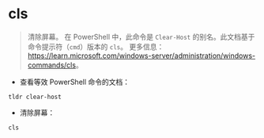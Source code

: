 # cls

> 清除屏幕。
> 在 PowerShell 中，此命令是 `Clear-Host` 的别名。此文档基于命令提示符（`cmd`）版本的 `cls`。
> 更多信息：<https://learn.microsoft.com/windows-server/administration/windows-commands/cls>。

- 查看等效 PowerShell 命令的文档：

`tldr clear-host`

- 清除屏幕：

`cls`